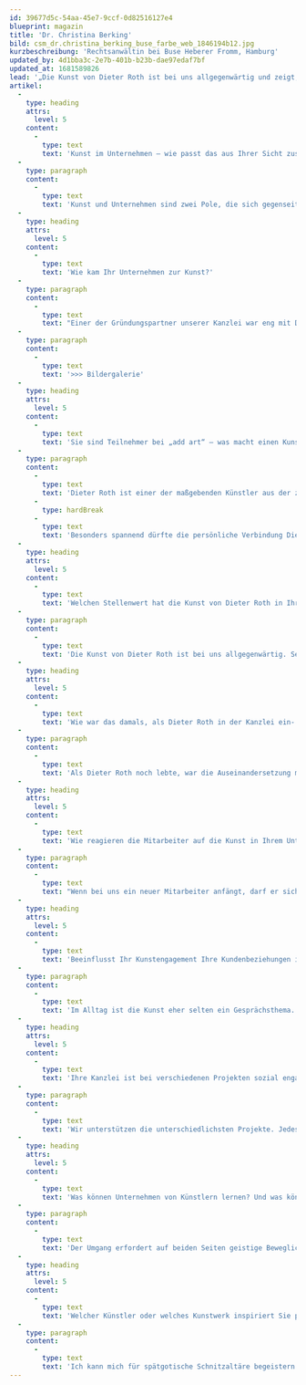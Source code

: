 ```yaml
---
id: 39677d5c-54aa-45e7-9ccf-0d82516127e4
blueprint: magazin
title: 'Dr. Christina Berking'
bild: csm_dr.christina_berking_buse_farbe_web_1846194b12.jpg
kurzbeschreibung: 'Rechtsanwältin bei Buse Heberer Fromm, Hamburg'
updated_by: 4d1bba3c-2e7b-401b-b23b-dae97edaf7bf
updated_at: 1681589826
lead: '„Die Kunst von Dieter Roth ist bei uns allgegenwärtig und zeigt, wie fruchtbar die Zusammenarbeit mit einem Künstler sein kann.“'
artikel:
  -
    type: heading
    attrs:
      level: 5
    content:
      -
        type: text
        text: 'Kunst im Unternehmen – wie passt das aus Ihrer Sicht zusammen?'
  -
    type: paragraph
    content:
      -
        type: text
        text: 'Kunst und Unternehmen sind zwei Pole, die sich gegenseitig bereichern. Der Künstler versteht sich als unabhängiger Geist und gesteht sich daher ungern ein, dass er auf das Geldverdienen angewiesen ist. Das Unternehmen ist auf wirtschaftliches Handeln ausgerichtet und hat zugleich das Bedürfnis, über die reine Unternehmenstätigkeit hinaus etwas Sinnvolles zu tun. Durch ihr Zusammenwirken ergänzen sie sich. Das Unternehmen bietet dem Künstler die Möglichkeit, finanziell abgesichert seiner Kreativität freien Lauf zu lassen, und der Künstler wirkt in gewisser Weise sinnstiftend für das Unternehmen.'
  -
    type: heading
    attrs:
      level: 5
    content:
      -
        type: text
        text: 'Wie kam Ihr Unternehmen zur Kunst?'
  -
    type: paragraph
    content:
      -
        type: text
        text: "Einer der Gründungspartner unserer Kanzlei war eng mit Dieter Roth befreundet. Schon früh war er sein Förderer und richtete ihm im Haus der Kanzlei eine Künstlerwohnung ein. In den über 25 Jahren ihrer Freundschaft entstand so die größte Dieter Roth Sammlung weltweit. Die Sammlung ist heute so groß, dass sie in ein externes Museum, die Dieter Roth Foundation, eingebracht worden ist. In unserer Kanzlei ist ein repräsentativer Ausschnitt aus dem Werk zu sehen, wobei ein stetiger Austausch zwischen dem Museum und uns stattfindet.\_"
  -
    type: paragraph
    content:
      -
        type: text
        text: '>>> Bildergalerie'
  -
    type: heading
    attrs:
      level: 5
    content:
      -
        type: text
        text: 'Sie sind Teilnehmer bei „add art“ – was macht einen Kunstbesuch am Veranstaltungswochenende bei Ihnen interessant?'
  -
    type: paragraph
    content:
      -
        type: text
        text: 'Dieter Roth ist einer der maßgebenden Künstler aus der zweiten Hälfte des 20. Jahrhunderts. Er erfährt daher große internationale Anerkennung. In diesem Jahr laufen Einzelausstellungen in New York, London, Madrid und Mailand, und zwar in renommierten Institutionen wie dem MoMA. Dennoch ist er nur einem kleinen Teil des Publikums bekannt. Der Besuch bietet die Möglichkeit, Werke aus allen Phasen seines künstlerischen Schaffens kennenzulernen.'
      -
        type: hardBreak
      -
        type: text
        text: 'Besonders spannend dürfte die persönliche Verbindung Dieter Roths zur Kanzlei sein. Bis 2003 stand auf unserem Gelände das schon zum Mythos gewordene Schimmelmuseum. Im Rahmen der Führung wird der Nachfolgebau besichtigt. Der wird zwar heute von Anwälten genutzt, zeigt aber noch verschiedene Werke aus der damaligen Zeit.'
  -
    type: heading
    attrs:
      level: 5
    content:
      -
        type: text
        text: 'Welchen Stellenwert hat die Kunst von Dieter Roth in Ihrem Unternehmen?'
  -
    type: paragraph
    content:
      -
        type: text
        text: 'Die Kunst von Dieter Roth ist bei uns allgegenwärtig. Seit Jahrzehnten hängt bei uns ausschließlich Dieter Roth. Das prägt natürlich das Bild der Kanzlei. Auch wenn wir uns nicht täglich mit der Kunst von Dieter Roth auseinandersetzen, ist sie nicht wegzudenken. Sie ist Teil unserer Geschichte, und sie zeigt, wie fruchtbar langjährige Zusammenarbeit sein kann.'
  -
    type: heading
    attrs:
      level: 5
    content:
      -
        type: text
        text: 'Wie war das damals, als Dieter Roth in der Kanzlei ein- und ausging?'
  -
    type: paragraph
    content:
      -
        type: text
        text: 'Als Dieter Roth noch lebte, war die Auseinandersetzung mit seinem Werk noch viel unmittelbarer. Dadurch, dass er im selben Haus wohnte, streifte er manchmal durch die Kanzlei und bestückte seine Kunstwerke neu. Dabei goss er einmal auch Tomatensaft in ein Schlauchbild mit Trichter. Der Geruch war nach kurzer Zeit bestialisch und für Mandanten und Mitarbeiter nicht auszuhalten. Heute ist die Kunst schon mehrere Jahrzehnte alt, so dass nichts mehr zu befürchten ist.'
  -
    type: heading
    attrs:
      level: 5
    content:
      -
        type: text
        text: 'Wie reagieren die Mitarbeiter auf die Kunst in Ihrem Unternehmen?'
  -
    type: paragraph
    content:
      -
        type: text
        text: "Wenn bei uns ein neuer Mitarbeiter anfängt, darf er sich aus dem Sammlungsbestand aussuchen, welche Kunst er in seinem Zimmer haben möchte. Schon dieses erste Zusammentreffen mit dem Werk von Dieter Roth löst Diskussionen aus. Die Kunst von Dieter Roth ist nicht gefällig, sondern anspruchsvoll. Insbesondere seine Schimmelkunst ist nicht leicht zugänglich. Das Werk weist aber eine solche Bandbreite auf, dass letztlich jeder für sich das Richtige findet.\_"
  -
    type: heading
    attrs:
      level: 5
    content:
      -
        type: text
        text: 'Beeinflusst Ihr Kunstengagement Ihre Kundenbeziehungen in irgendeiner Form?'
  -
    type: paragraph
    content:
      -
        type: text
        text: 'Im Alltag ist die Kunst eher selten ein Gesprächsthema. Wir haben aber schon häufiger Veranstaltungen in den Räumen des Dieter Roth Museums stattfinden lassen, beispielsweise Neujahrsempfänge oder im letzten Jahr eine Mandantenveranstaltung unseres Art Desk. Das haben die Mandanten immer als sehr anregend und bereichernd empfunden. Durch die Kunstsammlung unterscheiden wir uns von anderen Kanzleien. Gerade bei unseren kunstengagierten Mandanten wird sie mit Begeisterung zu Kenntnis genommen.'
  -
    type: heading
    attrs:
      level: 5
    content:
      -
        type: text
        text: 'Ihre Kanzlei ist bei verschiedenen Projekten sozial engagiert. Wie ist die Herangehensweise, gibt es bestimmte Richtlinien?'
  -
    type: paragraph
    content:
      -
        type: text
        text: 'Wir unterstützen die unterschiedlichsten Projekte. Jedes Projekt ist anders und muss individuell entwickelt werden. Wenn sie auf lokaler Ebene angesiedelt sind, ist der jeweilige Standort zuständig. Wir in Hamburg haben vor einigen Jahren mit Unterstützung der Bürgerstiftung Hamburg das Projekt einer freien Rechtsberatung mitbegründet. Im Pastorat der St. Pauli Kirche beraten Anwälte unter dem Titel „Guter Rat vor Ort“ die Bürger des Stadtteils in Alltagsfragen. Das fand solchen Anklang, dass inzwischen im Stadtteil Hamm ein zweiter Beratungsstandort nach dem gleichen Muster eröffnet hat. Auf diese Weise übernehmen wir soziale Verantwortung.'
  -
    type: heading
    attrs:
      level: 5
    content:
      -
        type: text
        text: 'Was können Unternehmen von Künstlern lernen? Und was können Künstler von Unternehmen lernen?'
  -
    type: paragraph
    content:
      -
        type: text
        text: 'Der Umgang erfordert auf beiden Seiten geistige Beweglichkeit und Respekt für die Andersartigkeit. Ich erlebe es oft, dass Künstler sich voller Enthusiasmus in ihre Projekte stürzen ohne Blick auf die möglichen rechtlichen Folgen. Das ist uns Anwälten natürlich fremd. Es ist unser Beruf, Probleme vorherzusehen und im Vorhinein zu beseitigen. Andererseits lässt Kunst sich nicht in ein Schema pressen. Wir müssen daher oft flexibel reagieren und eingefahrene Wege verlassen. Ziel des gegenseitigen Zusammenwirkens muss es sein, der künstlerischen Kreativität einen Rahmen zu geben, ohne sie einzuengen. Wenn man das erreicht, hat man das Beste aus beiden Welten miteinander verbunden.'
  -
    type: heading
    attrs:
      level: 5
    content:
      -
        type: text
        text: 'Welcher Künstler oder welches Kunstwerk inspiriert Sie persönlich ganz besonders?'
  -
    type: paragraph
    content:
      -
        type: text
        text: 'Ich kann mich für spätgotische Schnitzaltäre begeistern. Hier in Norddeutschland sticht der Bordesholmer Altar von Hans Brüggemann im Schleswiger Dom hervor. Die Menschen damals konnten nicht lesen, so dass ihnen die Bibelinhalte bildlich vermittelt werden mussten. Das setzte zum einen voraus, dass die Figuren durch die immer gleiche Darstellung wiederzuerkennen waren. Zum anderen mussten auch psychologische und zwischenmenschliche Vorgänge anschaulich dargestellt werden. Mich interessiert besonders die Interpretation dieser Szenen. Sie vermittelt viel von dem damaligen Zeitgeist und beleuchtet so die Tradition, in der wir heute stehen. Kunst und Kultur entwickeln sich nicht im geschichtsfreien Raum sondern bauen auf dem Dagewesenen auf.'
---
```


